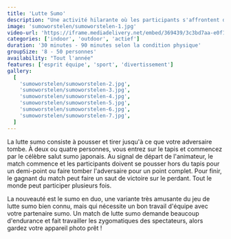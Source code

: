 ```yaml
---
title: 'Lutte Sumo'
description: "Une activité hilarante où les participants s'affrontent dans des costumes de sumo gonflables."
image: 'sumoworstelen/sumoworstelen-1.jpg'
video-url: 'https://iframe.mediadelivery.net/embed/369439/3c3bd7aa-e0f1-4bbf-a9b9-992b8b2afc01'
categories: ['indoor', 'outdoor', 'actief']
duration: '30 minutes - 90 minutes selon la condition physique'
groupSize: '8 - 50 personnes'
availability: "Tout l'année"
features: ['esprit équipe', 'sport', 'divertissement']
gallery:
  [
    'sumoworstelen/sumoworstelen-2.jpg',
    'sumoworstelen/sumoworstelen-3.jpg',
    'sumoworstelen/sumoworstelen-4.jpg',
    'sumoworstelen/sumoworstelen-5.jpg',
    'sumoworstelen/sumoworstelen-6.jpg',
    'sumoworstelen/sumoworstelen-7.jpg',
  ]
---
```


La lutte sumo consiste à pousser et tirer jusqu'à ce que votre adversaire tombe. À deux ou quatre personnes, vous entrez sur le tapis et commencez par le célèbre salut sumo japonais. Au signal de départ de l'animateur, le match commence et les participants doivent se pousser hors du tapis pour un demi-point ou faire tomber l'adversaire pour un point complet. Pour finir, le gagnant du match peut faire un saut de victoire sur le perdant. Tout le monde peut participer plusieurs fois.

La nouveauté est le sumo en duo, une variante très amusante du jeu de lutte sumo bien connu, mais qui nécessite un bon travail d'équipe avec votre partenaire sumo.
Un match de lutte sumo demande beaucoup d'endurance et fait travailler les zygomatiques des spectateurs, alors gardez votre appareil photo prêt !
